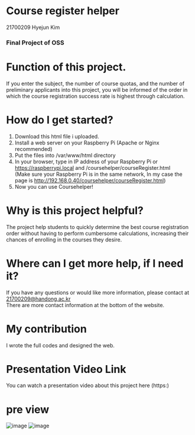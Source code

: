 # Course register helper
21700209 Hyejun Kim
### Final Project of OSS

# Function of this project. 
If you enter the subject, the number of course quotas, and the number of preliminary applicants into this project, you will be informed of the order in which the course registration success rate is highest through calculation.

# How do I get started?
1. Download this html file i uploaded.
2. Install a web server on your Raspberry Pi (Apache or Nginx recommended)
3. Put the files into /var/www/html directory
4. In your browser, type in IP address of your Raspberry Pi or https://raspberrypi.local and /coursehelper/courseRegister.html <br>
(Make sure your Raspberry Pi is in the same network, In my case the page is http://192.168.0.40/coursehelper/courseRegister.html)
5. Now you can use Coursehelper!

# Why is this project helpful?
The project help students to quickly determine the best course registration order without having to perform cumbersome calculations, increasing their chances of enrolling in the courses they desire.

# Where can I get more help, if I need it?
If you have any questions or would like more information, please contact at 21700209@handong.ac.kr <br>
There are more contact information at the bottom of the website.

# My contribution
I wrote the full codes and designed the web.

# Presentation Video Link
You can watch a presentation video about this project here (https:)

# pre view
![image](https://user-images.githubusercontent.com/107266952/173190172-fe13f24e-78c4-40f0-a9d1-d689cb91a51a.png)
![image](https://user-images.githubusercontent.com/107266952/173190204-20eb27b1-38f1-438f-8ddb-ad10d21bc5e8.png)
